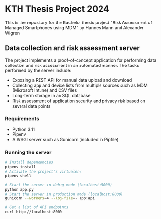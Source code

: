 # KTH Thesis Project 2024

This is the repository for the Bachelor thesis project "Risk Assessment of Managed Smartphones using MDM" by Hannes Mann and Alexander Wigren.

## Data collection and risk assessment server

The project implements a proof-of-concept application for performing data collection and risk assessment in an automated manner. The tasks performed by the server include:

* Exposing a REST API for manual data upload and download
* Collecting app and device lists from multiple sources such as MDM (Microsoft Intune) and CSV files
* Long-term storage in an SQL database
* Risk assessment of application security and privacy risk based on several data points

### Requirements

* Python 3.11
* Pipenv
* A WSGI server such as Gunicorn (included in Pipfile)

### Running the server

```bash
# Install dependencies
pipenv install
# Activate the project's virtualenv
pipenv shell

# Start the server in debug mode (localhost:5000)
python app.py
# Start the server in production mode (localhost:8000)
gunicorn --workers=4 --log-file=- app:api

# Get a list of API endpoints
curl http://localhost:8000
```
